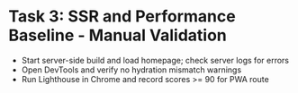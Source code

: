 # Task 3: SSR and Performance Baseline - Manual Validation

- Start server-side build and load homepage; check server logs for errors
- Open DevTools and verify no hydration mismatch warnings
- Run Lighthouse in Chrome and record scores >= 90 for PWA route
